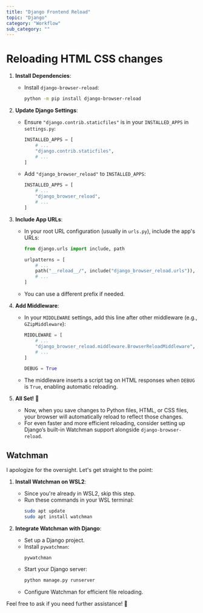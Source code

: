 ```yaml
---
title: "Django Frontend Reload"
topic: "Django"
category: "Workflow"
sub_category: ""
---
```


# Reloading HTML CSS changes

1. **Install Dependencies**:

   - Install `django-browser-reload`:
     ```bash
     python -m pip install django-browser-reload
     ```

2. **Update Django Settings**:

   - Ensure `"django.contrib.staticfiles"` is in your `INSTALLED_APPS` in `settings.py`:
     ```python
     INSTALLED_APPS = [
         # ...
         "django.contrib.staticfiles",
         # ...
     ]
     ```
   - Add `"django_browser_reload"` to `INSTALLED_APPS`:
     ```python
     INSTALLED_APPS = [
         # ...
         "django_browser_reload",
         # ...
     ]
     ```

3. **Include App URLs**:

   - In your root URL configuration (usually in `urls.py`), include the app's URLs:

     ```python
     from django.urls import include, path

     urlpatterns = [
         # ...
         path("__reload__/", include("django_browser_reload.urls")),
         # ...
     ]
     ```

   - You can use a different prefix if needed.

4. **Add Middleware**:

   - In your `MIDDLEWARE` settings, add this line after other middleware (e.g., `GZipMiddleware`):

     ```python
     MIDDLEWARE = [
         # ...
         "django_browser_reload.middleware.BrowserReloadMiddleware",
         # ...
     ]

     DEBUG = True
     ```

   - The middleware inserts a script tag on HTML responses when `DEBUG` is `True`, enabling automatic reloading.

5. **All Set!** 🚀
   - Now, when you save changes to Python files, HTML, or CSS files, your browser will automatically reload to reflect those changes.
   - For even faster and more efficient reloading, consider setting up Django’s built-in Watchman support alongside `django-browser-reload`.

## Watchman

I apologize for the oversight. Let's get straight to the point:

1. **Install Watchman on WSL2**:

   - Since you're already in WSL2, skip this step.
   - Run these commands in your WSL terminal:
     ```bash
     sudo apt update
     sudo apt install watchman
     ```

2. **Integrate Watchman with Django**:
   - Set up a Django project.
   - Install `pywatchman`:
     ```
     pywatchman
     ```
   - Start your Django server:
     ```bash
     python manage.py runserver
     ```
   - Configure Watchman for efficient file reloading.

Feel free to ask if you need further assistance! 🚀
